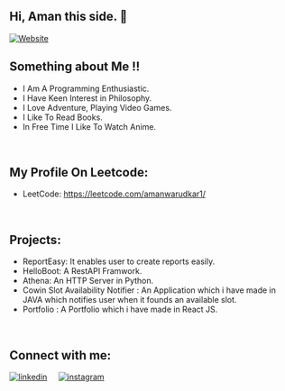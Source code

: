 ## Hi, Aman this side. 👋

[![Website](https://img.shields.io/static/v1?style=for-the-badge&label=PORTFOLIO&message=%20&color=GREEN)](https://aman100.github.io/portfolio)

## Something about Me !!
- I Am A Programming Enthusiastic.
- I Have Keen Interest in Philosophy.
- I Love Adventure, Playing Video Games.
- I Like To Read Books.
- In Free Time I Like To Watch Anime.

<br />

## My Profile On Leetcode:
- LeetCode: https://leetcode.com/amanwarudkar1/

<br />

## Projects:
- ReportEasy: It enables user to create reports easily.
- HelloBoot: A RestAPI Framwork.
- Athena: An HTTP Server in Python.
- Cowin Slot Availability Notifier : An Application which i have made in JAVA which notifies user when it founds an available slot. 
- Portfolio : A Portfolio which i have made in React JS.

<br />

## Connect with me:

[![linkedin](https://img.shields.io/badge/-LinkedIn-blue?style=flat&logo=LinkedIn&logoColor=white)](https://linkedin.com/in/aman-warudkar-06811b149) &nbsp;&nbsp;&nbsp;
[![instagram](https://img.shields.io/badge/-Instagram-red?style=flat&logo=Instagram&logoColor=white)](https://www.instagram.com/aman_warudkar)

[website]: https://aman100.github.io/portfolio
[linkedin]: https://linkedin.com/in/aman-warudkar-06811b149

